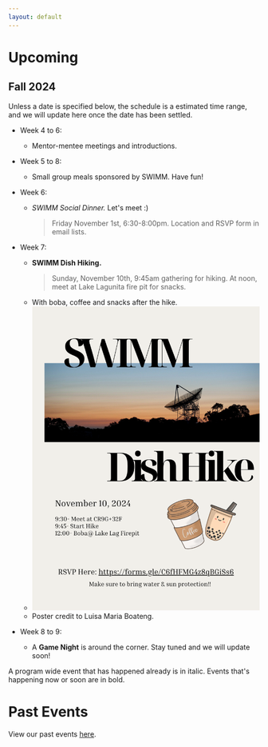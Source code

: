 ```yaml
---
layout: default
---
```


# Upcoming
## Fall 2024
Unless a date is specified below, the schedule is a estimated time range, and we will update here once the date has been settled.
- Week 4 to 6:
  - Mentor-mentee meetings and introductions.
- Week 5 to 8:
  - Small group meals sponsored by SWIMM. Have fun!
- Week 6:
  - _SWIMM Social Dinner._ Let's meet :)
    > Friday November 1st, 6:30-8:00pm. Location and RSVP form in email lists.
- Week 7:
  - **SWIMM Dish Hiking.**
    > Sunday, November 10th, 9:45am gathering for hiking. At noon, meet at Lake Lagunita fire pit for snacks.
  - With boba, coffee and snacks after the hike.
  - <img src="./assets/img/24fallDishHike.png" width="500"/>
  - Poster credit to Luisa Maria Boateng.
    
- Week 8 to 9:
  - A **Game Night** is around the corner. Stay tuned and we will update soon!


A program wide event that has happened already is in italic. Events that's happening now or soon are in bold.


# Past Events
View our past events [here](https://swimm.stanford.edu/events3.html).
